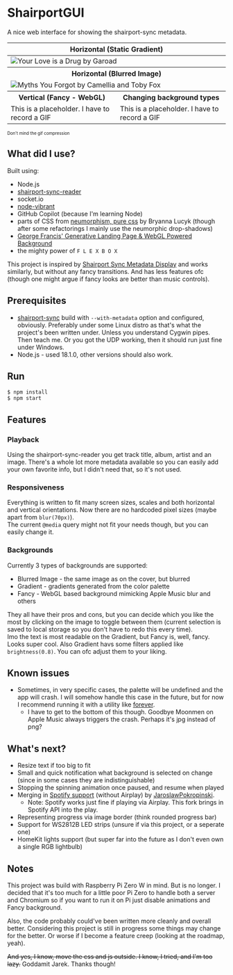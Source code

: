 # ShairportGUI

A nice web interface for showing the shairport-sync metadata.

<table>
  <thead>
    <tr>
      <th colspan=2>Horizontal (Static Gradient)</th>
    </tr>
  </thead>
  <tbody>
    <tr>
      <td colspan="2">
        <image alt="Your Love is a Drug by Garoad" src="img/Screen1.png">
      </td>
    </tr>
    <tr>
      <th colspan=2>Horizontal (Blurred Image)</th>  
    </tr>
    <tr>
      <td colspan="2">
        <image alt="Myths You Forgot by Camellia and Toby Fox" src="img/Screen2.png">
      </td>
    </tr>
    <tr>
      <th>Vertical (Fancy - WebGL)</th>
      <th>Changing background types</th>
    </tr>
    <tr>
      <td>
        This is a placeholder. I have to record a GIF
      </td>
      <td>
        This is a placeholder. I have to record a GIF
      </td>
    </tr>
  </tbody>
</table>

<sub><sup>Don't mind the gif compression</sup></sub>

## What did I use?

Built using:

-   Node.js
-   [shairport-sync-reader](https://www.npmjs.com/package/shairport-sync-reader)
-   socket.io
-   [node-vibrant](https://www.npmjs.com/package/node-vibrant)
-   GitHub Copilot (because I'm learning Node)
-   parts of CSS from [neumorphism, pure css](https://codepen.io/b-r-y/pen/wvrXdEd) by Bryanna Lucyk (though after some refactorings I mainly use the neumorphic drop-shadows)
-   [George Francis' Generative Landing Page & WebGL Powered Background](https://georgefrancis.dev/writing/create-a-generative-landing-page-and-webgl-powered-background/)
-   the mighty power of `F L E X B O X`

This project is inspired by [Shairport Sync Metadata Display](https://github.com/AlainGourves/shairport-metadata-display) and works similarly, but without any fancy transitions. And has less features ofc (though one might argue if fancy looks are better than music controls).

## Prerequisites

-   [shairport-sync](https://github.com/mikebrady/shairport-sync) build with `--with-metadata` option and configured, obviously. Preferably under some Linux distro as that's what the project's been written under. Unless you understand Cygwin pipes. Then teach me. Or you got the UDP working, then it should run just fine under Windows.
-   Node.js - used 18.1.0, other versions should also work.

## Run

```
$ npm install
$ npm start
```

## Features
### Playback
Using the shairport-sync-reader you get track title, album, artist and an image. There's a whole lot more metadata available so you can easily add your own favorite info, but I didn't need that, so it's not used.
### Responsiveness
Everything is written to fit many screen sizes, scales and both horizontal and vertical orientations. Now there are no hardcoded pixel sizes (maybe apart from `blur(70px)`).  
The current `@media` query might not fit your needs though, but you can easily change it.
### Backgrounds
Currently 3 types of backgrounds are supported:
* Blurred Image - the same image as on the cover, but blurred
* Gradient - gradients generated from the color palette
* Fancy - WebGL based background mimicking Apple Music blur and others

They all have their pros and cons, but you can decide which you like the most by clicking on the image to toggle between them (current selection is saved to local storage so you don't have to redo this every time).  
Imo the text is most readable on the Gradient, but Fancy is, well, fancy. Looks super cool.
Also Gradient havs some filters applied like `brightness(0.8)`. You can ofc adjust them to your liking.

## Known issues

-   Sometimes, in very specific cases, the palette will be undefined and the app will crash. I will somehow handle this case in the future, but for now I recommend running it with a utility like [forever](https://www.npmjs.com/package/forever).
    -   I have to get to the bottom of this though. Goodbye Moonmen on Apple Music always triggers the crash. Perhaps it's jpg instead of png?

## What's next?
* Resize text if too big to fit
* Small and quick notification what background is selected on change (since in some cases they are indistinguishable)
* Stopping the spinning animation once paused, and resume when played
* Merging in [Spotify support](https://github.com/JaroslawPokropinski/ShairportGUI) (without Airplay) by [JaroslawPokropinski](https://github.com/JaroslawPokropinski).
  * Note: Spotify works just fine if playing via Airplay. This fork brings in Spotify API into the play.
* Representing progress via image border (think rounded progress bar)
* Support for WS2812B LED strips (unsure if via this project, or a seperate one)
* HomeKit lights support (but super far into the future as I don't even own a single RGB lightbulb)

## Notes

This project was build with Raspberry Pi Zero W in mind. But is no longer. I decided that it's too much for a little poor Pi Zero to handle both a server and Chromium so if you want to run it on Pi just disable animations and Fancy background.

Also, the code probably could've been written more cleanly and overall better. Considering this project is still in progress some things may change for the better. Or worse if I become a feature creep (looking at the roadmap, yeah).

~~And yes, I know, move the css and js outside. I know, I tried, and I'm too lazy.~~ Goddamit Jarek. Thanks though!
